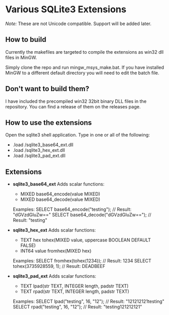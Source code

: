 Various SQLite3 Extensions
==========================

*Note:* These are not Unicode compatible. Support will be added later.


How to build
------------
Currently the makefiles are targeted to compile the extensions as win32 dll files in MinGW.

Simply clone the repo and run mingw_msys_make.bat. If you have installed MinGW to a different default directory you will need to edit the batch file.


Don't want to build them?
------------------------
I have included the precompiled win32 32bit binary DLL files in the repository. You can find a release of them on the releases page.


How to use the extensions
-------------------------
Open the sqlite3 shell application. Type in one or all of the following:
* .load <path to release>/sqlite3_base64_ext.dll
* .load <path to release>/sqlite3_hex_ext.dll
* .load <path to release>/sqlite3_pad_ext.dll


Extensions
----------

*	<b>sqlite3_base64_ext</b>
	Adds scalar functions:
	* MIXED base64_encode(value MIXED)
	* MIXED base64_decode(value MIXED)
    
	Examples:
		SELECT base64_encode("testing"); // Result: "dGVzdGluZw=="
		SELECT base64_decode("dGVzdGluZw=="); // Result: "testing"

*	<b>sqlite3_hex_ext</b>
	Adds scalar functions:
	* TEXT hex tohex(MIXED value, uppercase BOOLEAN DEFAULT FALSE)
	* INT64 value fromhex(MIXED hex)
    
	Examples:
		SELECT fromhex(tohex(1234)); // Result: 1234
		SELECT tohex(3735928559, 1); // Result: DEADBEEF

*	<b>sqlite3_pad_ext</b>
	Adds scalar functions:
	* TEXT lpad(str TEXT, INTEGER length, padstr TEXT)
	* TEXT rpad(str TEXT, INTEGER length, padstr TEXT)
    
	Examples:
		SELECT lpad("testing", 16, "12"); // Result: "121212121testing"
		SELECT rpad("testing", 16, "12"); // Result: "testing121212121"
